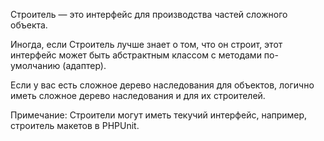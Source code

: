 Строитель — это интерфейс для производства частей сложного объекта.  

Иногда, если Строитель лучше знает о том, что он строит, этот интерфейс может быть абстрактным классом с методами по-умолчанию (адаптер).  

Если у вас есть сложное дерево наследования для объектов, логично иметь сложное дерево наследования и для их строителей.  

Примечание: Строители могут иметь текучий интерфейс, например, строитель макетов в PHPUnit.  
